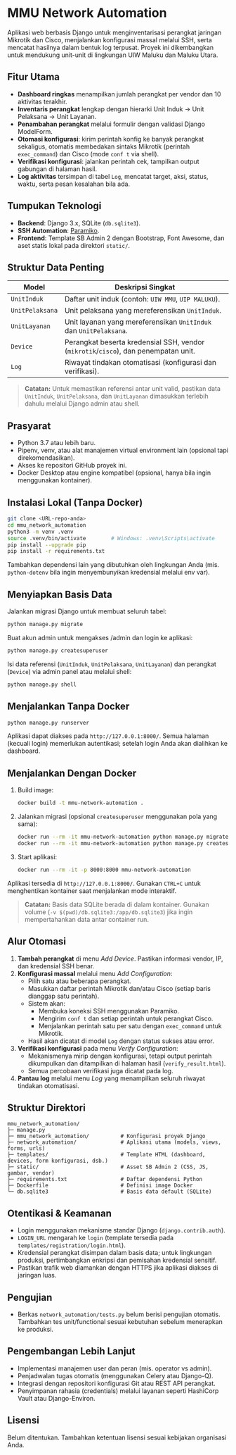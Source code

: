 # MMU Network Automation

Aplikasi web berbasis Django untuk menginventarisasi perangkat jaringan Mikrotik dan Cisco, menjalankan konfigurasi massal melalui SSH, serta mencatat hasilnya dalam bentuk log terpusat. Proyek ini dikembangkan untuk mendukung unit-unit di lingkungan UIW Maluku dan Maluku Utara.

## Fitur Utama
- **Dashboard ringkas** menampilkan jumlah perangkat per vendor dan 10 aktivitas terakhir.
- **Inventaris perangkat** lengkap dengan hierarki Unit Induk → Unit Pelaksana → Unit Layanan.
- **Penambahan perangkat** melalui formulir dengan validasi Django ModelForm.
- **Otomasi konfigurasi**: kirim perintah konfig ke banyak perangkat sekaligus, otomatis membedakan sintaks Mikrotik (perintah `exec_command`) dan Cisco (mode `conf t` via shell).
- **Verifikasi konfigurasi**: jalankan perintah cek, tampilkan output gabungan di halaman hasil.
- **Log aktivitas** tersimpan di tabel `Log`, mencatat target, aksi, status, waktu, serta pesan kesalahan bila ada.

## Tumpukan Teknologi
- **Backend**: Django 3.x, SQLite (`db.sqlite3`).
- **SSH Automation**: [Paramiko](https://www.paramiko.org/).
- **Frontend**: Template SB Admin 2 dengan Bootstrap, Font Awesome, dan aset statis lokal pada direktori `static/`.

## Struktur Data Penting
| Model | Deskripsi Singkat |
| --- | --- |
| `UnitInduk` | Daftar unit induk (contoh: `UIW MMU`, `UIP MALUKU`). |
| `UnitPelaksana` | Unit pelaksana yang mereferensikan `UnitInduk`. |
| `UnitLayanan` | Unit layanan yang mereferensikan `UnitInduk` dan `UnitPelaksana`. |
| `Device` | Perangkat beserta kredensial SSH, vendor (`mikrotik`/`cisco`), dan penempatan unit. |
| `Log` | Riwayat tindakan otomatisasi (konfigurasi dan verifikasi). |

> **Catatan:** Untuk memastikan referensi antar unit valid, pastikan data `UnitInduk`, `UnitPelaksana`, dan `UnitLayanan` dimasukkan terlebih dahulu melalui Django admin atau shell.

## Prasyarat
- Python 3.7 atau lebih baru.
- Pipenv, venv, atau alat manajemen virtual environment lain (opsional tapi direkomendasikan).
- Akses ke repositori GitHub proyek ini.
- Docker Desktop atau engine kompatibel (opsional, hanya bila ingin menggunakan kontainer).

## Instalasi Lokal (Tanpa Docker)
```bash
git clone <URL-repo-anda>
cd mmu_network_automation
python3 -m venv .venv
source .venv/bin/activate        # Windows: .venv\Scripts\activate
pip install --upgrade pip
pip install -r requirements.txt
```

Tambahkan dependensi lain yang dibutuhkan oleh lingkungan Anda (mis. `python-dotenv` bila ingin menyembunyikan kredensial melalui env var).

## Menyiapkan Basis Data
Jalankan migrasi Django untuk membuat seluruh tabel:
```bash
python manage.py migrate
```

Buat akun admin untuk mengakses /admin dan login ke aplikasi:
```bash
python manage.py createsuperuser
```

Isi data referensi (`UnitInduk`, `UnitPelaksana`, `UnitLayanan`) dan perangkat (`Device`) via admin panel atau melalui shell:
```bash
python manage.py shell
```

## Menjalankan Tanpa Docker
```bash
python manage.py runserver
```

Aplikasi dapat diakses pada `http://127.0.0.1:8000/`. Semua halaman (kecuali login) memerlukan autentikasi; setelah login Anda akan dialihkan ke dashboard.

## Menjalankan Dengan Docker
1. Build image:
   ```bash
   docker build -t mmu-network-automation .
   ```
2. Jalankan migrasi (opsional `createsuperuser` menggunakan pola yang sama):
   ```bash
   docker run --rm -it mmu-network-automation python manage.py migrate
   docker run --rm -it mmu-network-automation python manage.py createsuperuser
   ```
3. Start aplikasi:
   ```bash
   docker run --rm -it -p 8000:8000 mmu-network-automation
   ```

Aplikasi tersedia di `http://127.0.0.1:8000/`. Gunakan `CTRL+C` untuk menghentikan kontainer saat menjalankan mode interaktif.

> **Catatan:** Basis data SQLite berada di dalam kontainer. Gunakan volume (`-v $(pwd)/db.sqlite3:/app/db.sqlite3`) jika ingin mempertahankan data antar container run.

## Alur Otomasi
1. **Tambah perangkat** di menu *Add Device*. Pastikan informasi vendor, IP, dan kredensial SSH benar.
2. **Konfigurasi massal** melalui menu *Add Configuration*:
   - Pilih satu atau beberapa perangkat.
   - Masukkan daftar perintah Mikrotik dan/atau Cisco (setiap baris dianggap satu perintah).
   - Sistem akan:
     - Membuka koneksi SSH menggunakan Paramiko.
     - Mengirim `conf t` dan setiap perintah untuk perangkat Cisco.
     - Menjalankan perintah satu per satu dengan `exec_command` untuk Mikrotik.
   - Hasil akan dicatat di model `Log` dengan status sukses atau error.
3. **Verifikasi konfigurasi** pada menu *Verify Configuration*:
   - Mekanismenya mirip dengan konfigurasi, tetapi output perintah dikumpulkan dan ditampilkan di halaman hasil (`verify_result.html`).
   - Semua percobaan verifikasi juga dicatat pada log.
4. **Pantau log** melalui menu *Log* yang menampilkan seluruh riwayat tindakan otomatisasi.

## Struktur Direktori
```
mmu_network_automation/
├─ manage.py
├─ mmu_network_automation/          # Konfigurasi proyek Django
├─ network_automation/              # Aplikasi utama (models, views, forms, urls)
├─ templates/                       # Template HTML (dashboard, devices, form konfigurasi, dsb.)
├─ static/                          # Asset SB Admin 2 (CSS, JS, gambar, vendor)
├─ requirements.txt                 # Daftar dependensi Python
├─ Dockerfile                       # Definisi image Docker
└─ db.sqlite3                       # Basis data default (SQLite)
```

## Otentikasi & Keamanan
- Login menggunakan mekanisme standar Django (`django.contrib.auth`).
- `LOGIN_URL` mengarah ke `login` (template tersedia pada `templates/registration/login.html`).
- Kredensial perangkat disimpan dalam basis data; untuk lingkungan produksi, pertimbangkan enkripsi dan pemisahan kredensial sensitif.
- Pastikan trafik web diamankan dengan HTTPS jika aplikasi diakses di jaringan luas.

## Pengujian
- Berkas `network_automation/tests.py` belum berisi pengujian otomatis. Tambahkan tes unit/functional sesuai kebutuhan sebelum menerapkan ke produksi.

## Pengembangan Lebih Lanjut
- Implementasi manajemen user dan peran (mis. operator vs admin).
- Penjadwalan tugas otomatis (menggunakan Celery atau Django-Q).
- Integrasi dengan repositori konfigurasi Git atau REST API perangkat.
- Penyimpanan rahasia (credentials) melalui layanan seperti HashiCorp Vault atau Django-Environ.

## Lisensi
Belum ditentukan. Tambahkan ketentuan lisensi sesuai kebijakan organisasi Anda.
